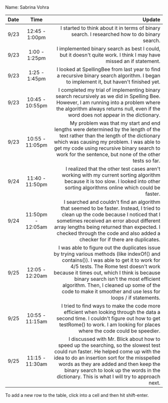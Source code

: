 Name: Sabrina Vohra

| Date |       Time        |                                                                                                                                                                                                                                                                                                                                                                           Update |
|:-----|:-----------------:|---------------------------------------------------------------------------------------------------------------------------------------------------------------------------------------------------------------------------------------------------------------------------------------------------------------------------------------------------------------------------------:|
| 9/23 |  12:45 - 1:00pm   |                                                                                                                                                                                                                                                                                     I started to think about it in terms of binary search. I researched how to do binary search. |
| 9/23 |   1:00 - 1:25pm   |                                                                                                                                                                                                                                                               I implemented binary search as best I could, but it doesn't quite work. I think I may have missed an if statement. |
| 9/23 |   1:25 - 1:45pm   |                                                                                                                                                                                                                                           I looked at SpellingBee from last year to find a recursive binary search algorithm. I began to implement it, but haven't finished yet. |
| 9/23 |  10:45 - 10:55pm  |                                                                                                                                                      I completed my trial of implementing binary search recursively as we did in Spelling Bee. However, I am running into a problem where the algorithm always returns null, even if the word does not appear in the dictionary. |
| 9/23 |  10:55 - 11:05pm  |                                                                                              My problem was that my start and end lengths were determined by the length of the text rather than the length of the dictionary which was causing my problem. I was able to get my code using recursive binary search to work for the sentence, but none of the other tests so far. |
| 9/24 |  11:40 - 11:50pm  |                                                                                                                                                                                               I realized that the other test cases aren't working with my current sorting algorithm because it is too slow. I looked into other sorting algorithms online which could be faster. |
| 9/24 | 11:50pm - 12:05am |                                                                      I searched and couldn't find an algorithm that seemed to be faster. Instead, I tried to clean up the code because I noticed that I sometimes received an error about different array lengths being returned than expected. I checked through the code and also added a checker for if there are duplicates. |
| 9/25 |  12:05 - 12:20am  | I was able to figure out the duplicates issue by trying various methods (like indexOf() and contains()). I was able to get it to work for 4/5 tests. The Rome test doesn't work because it times out, which I think is because binary search isn't the most efficient algorithm. Then, I cleaned up some of the code to make it smoother and use less for loops / if statements. |
| 9/25 |  10:55 - 11:15am  |                                                                                                                                                                 I tried to find ways to make the code more efficient when looking through the data a second time. I couldn't figure out how to get testRome() to work. I am looking for places where the code could be speedier. |
| 9/25 |  11:15 - 11:30am  |                                                       I discussed with Mr. Blick about how to speed up the searching, so the slowest test could run faster. He helped come up with the idea to do an insertion sort for the misspelled words as they are added and then keep the binary search to look up the words in the dictionary. This is what I will try to approach next. |

To add a new row to the table, click into a cell and then hit shift-enter.